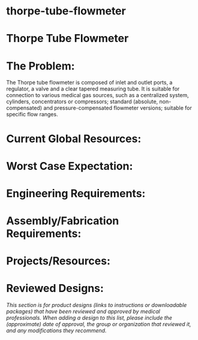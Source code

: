 # thorpe-tube-flowmeter

# Thorpe Tube Flowmeter

# The Problem:

The Thorpe tube flowmeter is composed of inlet and outlet ports, a regulator, a valve and a clear tapered measuring tube. It is suitable for connection to various medical gas sources, such as a centralized system, cylinders, concentrators or compressors; standard (absolute, non-compensated) and pressure-compensated flowmeter versions; suitable for specific flow ranges.

# Current Global Resources:

# Worst Case Expectation:

# Engineering Requirements:

# Assembly/Fabrication Requirements:

# Projects/Resources:

# Reviewed Designs:

*This section is for product designs (links to instructions or downloadable packages) that have been reviewed and approved by medical professionals. When adding a design to this list, please include the (approximate) date of approval, the group or organization that reviewed it, and any modifications they recommend.*